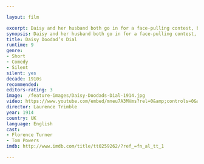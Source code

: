 ```yaml
---

layout: film

excerpt: Daisy and her husband both go in for a face-pulling contest, but when the big day comes she is unable to attend the competition, and her husband wins instead. When the next opportunity comes around, she is determined to win -- but gets a little over-enthusiastic on the way to the contest and finds herself in trouble! She is most ungrateful for her rescue; fate, however, catches up with her that night...
synopsis: Daisy and her husband both go in for a face-pulling contest, but when the big day comes she is unable to attend the competition, and her husband wins instead. When the next opportunity comes around, she is determined to win -- but gets a little over-enthusiastic on the way to the contest and finds herself in trouble! She is most ungrateful for her rescue; fate, however, catches up with her that night...
title: Daisy Doodad’s Dial
runtime: 9
genre: 
- Short
- Comedy
- Silent
silent: yes
decade: 1910s
recommended: 
editors-rating: 3
image:  /feature-images/Daisy-Doodads-Dial-1914.jpg  
video: https://www.youtube.com/embed/mneu7A3MVms?rel=0&amp;controls=0&amp;showinfo=0
director: Laurence Trimble
year: 1914
country: UK
language: English
cast:
- Florence Turner
- Tom Powers
imdb: http://www.imdb.com/title/tt0259262/?ref_=fn_al_tt_1

---
```

